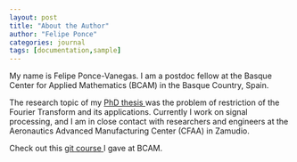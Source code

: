 ```yaml
---
layout: post
title: "About the Author"
author: "Felipe Ponce"
categories: journal
tags: [documentation,sample]
---
```


My name is Felipe Ponce-Vanegas. I am a postdoc fellow at
the Basque Center for Applied Mathematics (BCAM) in
the Basque Country, Spain.

The research topic of my <a href="https://repositorio.unal.edu.co/handle/unal/63368" target="_blank"> PhD thesis </a> was the problem of
restriction of the Fourier Transform and its applications.
Currently I work on signal processing, and
I am in close contact with researchers and engineers at the
Aeronautics Advanced Manufacturing Center (CFAA) in Zamudio.

Check out this <a href="https://gitlab.bcamath.org/fponce/git-for-mathematicians/-/tree/main" target="_blank"> git course </a> I gave at BCAM.